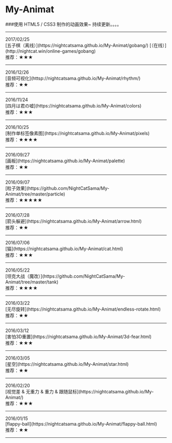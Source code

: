 # My-Animat
###使用 HTML5 / CSS3 制作的动画效果~ 持续更新。。。。
<hr>
2017/02/25<br>[五子棋（离线）](https://nightcatsama.github.io/My-Animat/gobang/) [（在线）](http://nightcat.win/online-games/gobang)<br>
推荐：★★★
<hr>
2016/12/26<br>[音频可视化](httsp://nightcatsama.github.io/My-Animat/rhythm/)<br>
推荐：★★
<hr>
2016/11/24<br>[四月は君の嘘](https://nightcatsama.github.io/My-Animat/colors)<br>
推荐：★★★
<hr>
2016/10/25<br>[制作单标签像素图](https://nightcatsama.github.io/My-Animat/pixels)<br>
推荐：★★★★
<hr>
2016/09/27<br>[画板](https://nightcatsama.github.io/My-Animat/palette)<br>
推荐：★★
<hr>
2016/09/07<br>[粒子效果](https://github.com/NightCatSama/My-Animat/tree/master/particle)<br>
推荐：★★★★★
<hr>
2016/07/28<br>[箭头躲避](https://nightcatsama.github.io/My-Animat/arrow.html)<br>
推荐：★★
<hr>
2016/07/06<br>[猫](https://nightcatsama.github.io/My-Animat/cat.html)<br>
推荐：★★★
<hr>
2016/05/22<br>[坦克大战（魔改）](https://github.com/NightCatSama/My-Animat/tree/master/tank)<br>
推荐：★★★★
<hr>
2016/03/22<br>[无尽旋转](https://nightcatsama.github.io/My-Animat/endless-rotate.html)<br>
推荐：★★
<hr>
2016/03/12<br>[害怕3D重置](https://nightcatsama.github.io/My-Animat/3d-fear.html)<br>
推荐：★★★
<hr>
2016/03/05<br>[星空](https://nightcatsama.github.io/My-Animat/star.html)<br>
推荐：★★
<hr>
2016/02/20<br>
[视觉差 & 无重力 & 重力 & 跟随鼠标](https://nightcatsama.github.io/My-Animat/)<br>
推荐：★★★
<hr>
2016/01/15<br>[flappy-ball](https://nightcatsama.github.io/My-Animat/flappy-ball.html)<br>
推荐：★★
<hr>

